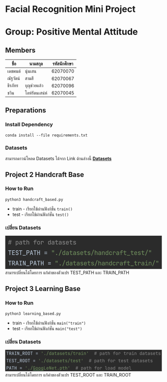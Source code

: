 # Facial Recognition Mini Project
# Group: Positive Mental Attitude
## Members<br>
| ชื่อ | นามสกุล | รหัสนักศึกษา |
| --- | --- | --- |
|เดชพนต์| นุ่นเสน| 62070070|
|ณัฐวัตน์| สามสี| 62070067|
|ธีรภัทร |บุญช่วยแล้ว| 62070096|
|ชวิน |โลห์รัตนเสน่ห์ |62070045|
## Preparations
### Install Dependency
```
conda install --file requirements.txt
```
### Datasets
สามารถดาวน์โหลด Datasets ได้จาก Link ด้านล่างนี้
<strong>[Datasets](https://drive.google.com/file/d/1qy2POaMjaYG_R7tY9YMd8__fye8KhePf/view?usp=sharing)</strong>

## Project 2 Handcraft Base
### How to Run
```
python3 handcraft_based.py
```

 - train - เรียกใช้ผ่านฟังก์ชั่น ```train()```
 - test - เรียกใช้ผ่านฟังก์ชั่น ```test()```
### เปลี่ยน Datasets
![handcraft path](./assets/imgs/handcraft_path.png)
สามารเปลี่ยนได้โดยการ แก้ค่าของตัวแปร TEST_PATH และ TRAIN_PATH

## Project 3 Learning Base
### How to Run
```
python3 learning_based.py
```
 - train - เรียกใช้ผ่านฟังก์ชั่น ```main(​"train")```
 - test - เรียกใช้ผ่านฟังก์ชั่น ```main("test")```
### เปลี่ยน Datasets
![learning path](./assets/imgs/learning_path.png)
สามารเปลี่ยนได้โดยการ แก้ค่าของตัวแปร TEST_ROOT และ TRAIN_ROOT
